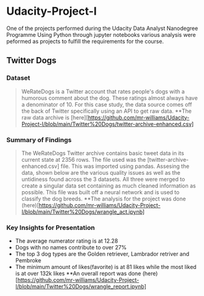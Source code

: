 # Udacity-Project-I
One of the projects performed during the Udacity Data Analyst Nanodegree Programme
Using Python through jupyter notebooks various analysis were peformed as projects to fulfill the requirements for the course.

## Twitter Dogs
### Dataset
> WeRateDogs is a Twitter account that rates people's dogs with a humorous comment about the dog. These ratings almost always have a denominator of 10.
For this case study, the data source comes off the back of Twitter specifically using an API to get raw data. **The raw data archive is [here][https://github.com/mr-williams/Udacity-Project-I/blob/main/Twitter%20Dogs/twitter-archive-enhanced.csv]

### Summary of Findings
> The WeRateDogs Twitter archive contains basic tweet data in its current state at 2356 rows. The file used was the [twitter-archive-enhanced.csv] file. This was imported using pandas. Assesing the data, shown below are the various quality issues as well as the untidiness found across the 3 datasets. All three were merged to create a singular data set containing as much cleaned information as possible. This file was built off a neural network and is used to classify the dog breeds.
> **The analysis for the project was done (here)[https://github.com/mr-williams/Udacity-Project-I/blob/main/Twitter%20Dogs/wrangle_act.ipynb]

### Key Insights for Presentation
- The average numerator rating is at 12.28
- Dogs with no names contribute to over 27%
- The top 3 dog types are the Golden retriever, Lambrador retriver and Pembroke
- The minimum amount of likes(favorite) is at 81 likes while the most liked is at over 132k likes
**An overall report was done (here)[https://github.com/mr-williams/Udacity-Project-I/blob/main/Twitter%20Dogs/wrangle_report.ipynb]
